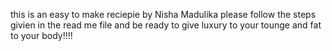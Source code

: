 this is an easy to make reciepie by Nisha Madulika please follow the steps givien in the read me file and be ready to give luxury to your tounge and fat to your body!!!!